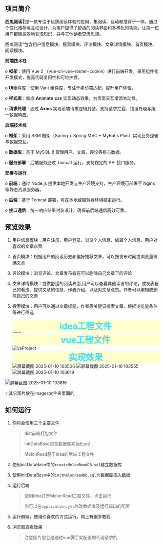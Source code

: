 ## 项目简介

**西瓜阅读**🍉是一款专注于优质阅读体验的应用，集阅读、互动和推荐于一体。通过个性化推荐与互动设计，为用户提供了舒适的阅读界面和多样化的功能，让每一位用户都能高效地获取知识，并与其他读者交流思想。

西瓜阅读”包含用户信息模块、搜索模块、评论模块、文章详情模块、首页模块、阅读模块。

**前端技术栈**

o  **框架**：使用 Vue 2 （vue-cli+vue-router+cookie）进行前端开发，采用组件化开发模式，提高代码复用性和可维护性。

o  **UI**组件库：使用 Vant 组件库，专注于移动端适配，提升用户体验。

o  **样式库**：集成 **Animate.css** 实现动态效果，为页面交互增添生动性。

o  **请求处理**：通过 **Axios** 实现前端请求逻辑封装，支持请求拦截、错误处理与统一数据响应。

**后端技术栈**

o  **框架**：采用 SSM 框架（Spring + Spring MVC + MyBatis Plus）实现业务逻辑与数据交互。

o  **数据库**：基于 MySQL 8 管理用户、文章、评论等核心数据。

o  **服务部署**：后端服务通过 Tomcat 运行，支持稳定的 API 接口服务。

**部署与运行**

o  **前端**：通过 Node.js 提供本地开发与生产环境支持，生产环境可部署至 Nginx 等静态资源服务器。

o  **后端**：基于 Tomcat 部署，可在本地或服务器环境稳定运行。

o  **接口通信**：统一响应结果封装设计，确保前后端通信高效可靠。

## 预览效果

1. 用户信息模块：用户注册、用户登录、浏览个人信息、编辑个人信息、用户对喜欢的文章点赞

2. 首页模块：根据用户的阅读历史和偏好推荐文章，可以按发布时间或浏览量筛选文章

3. 评论模块：浏览评论、文章发布者在可以删除自己文章下的评论

4. 文章详情模块：提供舒适的阅读界面,用户可以查看其他读者的评论，或发表自己的看法、提供文章的信息、作者介绍，以及对文章点赞。作者可以编辑或删除自己的文章

5. 搜索模块：用户可以通过文章标题、作者等关键词搜索文章、根据浏览量条件等进行筛选

    <div style="color:#4df;text-align:center;font-weight:bold;font-size:2em;background-color:#ffc">idea工程文件</div>

   <img src="images\ideaProject.png" alt="ideaProject" style="zoom: 33%;" />

    <div style="color:#4df;text-align:center;font-weight:bold;font-size:2em;background-color:#ffc">vue工程文件</div>

   <img src="images\vsProject.png" alt="vsProject" />

    <div style="color:#4df;text-align:center;font-weight:bold;font-size:2em;background-color:#ffc">实现效果</div>

   <img src="images\屏幕截图 2025-01-10 103506.png" alt="屏幕截图 2025-01-10 103506" />

   

   <img src="images\屏幕截图 2025-01-10 103555.png" alt="屏幕截图 2025-01-10 103555" />

   <img src="images\屏幕截图 2025-01-10 103619.png" alt="屏幕截图 2025-01-10 103619" />

<img src="images\屏幕截图 2025-01-10 103816.png" alt="屏幕截图 2025-01-10 103816" />



✨其它图片放在images文件夹里面的

## 如何运行

1. 你将会使用三个主要文件

   > dist前端打包文件
   >
   > initDataBase包含数据库初始化sql
   >
   > MelonRead基于idea的后端工程文件

2. 使用initDataBase中的`createMelonReadDB.sql`建立数据库

3. 使用initDataBase中的`initMelonReadDb.sql`为数据库插入数据

4. 运行后端

   > 使用idea打开MelonRead工程文件，点击运行
   >
   > 你可以在`application.yml`修改数据库及运行端口的配置

5. 运行前端，使用你喜欢的方式运行，网上有很多教程

6. 浏览器查看效果

   > 注意图片信息是通过vue脚手架配置的代理请求的